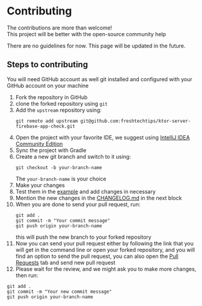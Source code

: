 # Contributing

The contributions are more than welcome! <br>
This project will be better with the open-source community help

There are no guidelines for now.
This page will be updated in the future.

## Steps to contributing

You will need GitHub account as well git installed and configured with your GitHub account on your machine

1. Fork the repository in GitHub
2. clone the forked repository using `git`
3. Add the `upstream` repository using:
    ```
    git remote add upstream git@github.com:freshtechtips/ktor-server-firebase-app-check.git
    ```
4. Open the project with your favorite IDE, we suggest using [IntelliJ IDEA Community Edition](https://www.jetbrains.com/idea/download/)
5. Sync the project with Gradle
6. Create a new git branch and switch to it using:
    ```
    git checkout -b your-branch-name
    ```
    The `your-branch-name` is your choice
7. Make your changes
8. Test them in the [example](../example) and add changes in necessary
9. Mention the new changes in the [CHANGELOG.md](../CHANGELOG.md) in the next block
10. When you are done to send your pull request, run:
    ```
    git add .
    git commit -m "Your commit message"
    git push origin your-branch-name
    ```
    this will push the new branch to your forked repository
11. Now you can send your pull request either by following the link that you will get in the command line or open your
forked repository, and you will find an option to send the pull request, you can also
open the [Pull Requests](https://github.com/freshtechtips/ktor-server-firebase-app-check/pulls) tab and send new pull request
12. Please wait for the review, and we might ask you to make more changes, then run:
```
git add .
git commit -m "Your new commit message"
git push origin your-branch-name
```